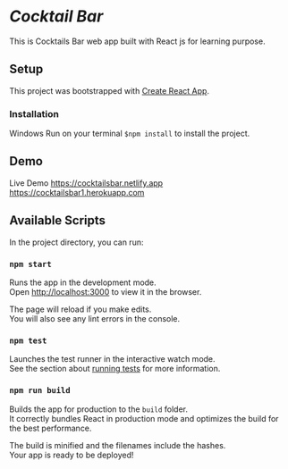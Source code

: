 # *Cocktail Bar*

This is Cocktails Bar web app built with React js for learning purpose.

## Setup
This project was bootstrapped with [Create React App](https://github.com/facebook/create-react-app).

### Installation
Windows
Run on your terminal `$npm install` to install the project.

## Demo

Live Demo 
https://cocktailsbar.netlify.app
https://cocktailsbar1.herokuapp.com

## Available Scripts

In the project directory, you can run:

### `npm start`

Runs the app in the development mode.\
Open [http://localhost:3000](http://localhost:3000) to view it in the browser.

The page will reload if you make edits.\
You will also see any lint errors in the console.

### `npm test`

Launches the test runner in the interactive watch mode.\
See the section about [running tests](https://facebook.github.io/create-react-app/docs/running-tests) for more information.

### `npm run build`

Builds the app for production to the `build` folder.\
It correctly bundles React in production mode and optimizes the build for the best performance.

The build is minified and the filenames include the hashes.\
Your app is ready to be deployed!

